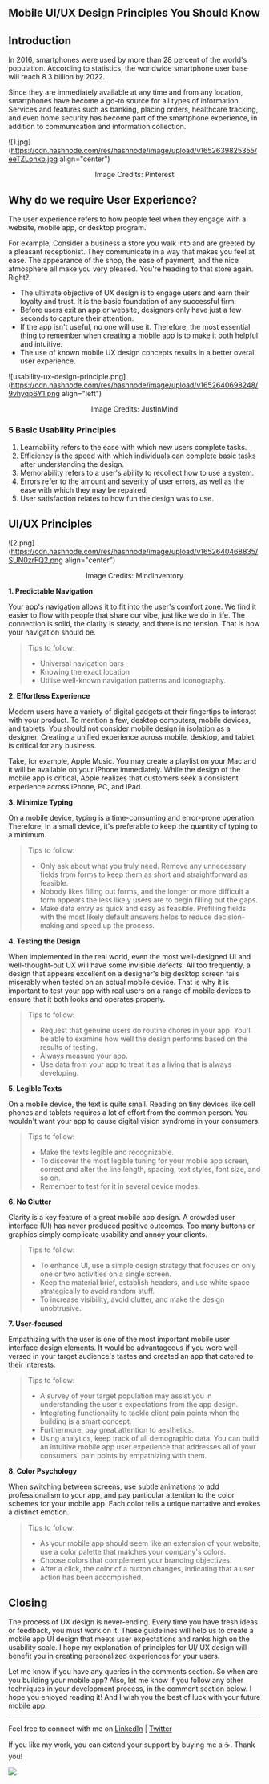 ## Mobile UI/UX Design Principles You Should Know

## Introduction
In 2016, smartphones were used by more than 28 percent of the world's population. According to statistics, the worldwide smartphone user base will reach 8.3 billion by 2022.

Since they are immediately available at any time and from any location, smartphones have become a go-to source for all types of information. Services and features such as banking, placing orders, healthcare tracking, and even home security has become part of the smartphone experience, in addition to communication and information collection.

![1.jpg](https://cdn.hashnode.com/res/hashnode/image/upload/v1652639825355/eeTZLonxb.jpg align="center")
<center>Image Credits: Pinterest</center>

## Why do we require User Experience?

The user experience refers to how people feel when they engage with a website, mobile app, or desktop program. 

For example; Consider a business a store you walk into and are greeted by a pleasant receptionist. They communicate in a way that makes you feel at ease. The appearance of the shop, the ease of payment, and the nice atmosphere all make you very pleased. You're heading to that store again. Right?

- The ultimate objective of UX design is to engage users and earn their loyalty and trust. It is the basic foundation of any successful firm. 
- Before users exit an app or website, designers only have just a few seconds to capture their attention. 
- If the app isn't useful, no one will use it. Therefore, the most essential thing to remember when creating a mobile app is to make it both helpful and intuitive. 
- The use of known mobile UX design concepts results in a better overall user experience.

![usability-ux-design-principle.png](https://cdn.hashnode.com/res/hashnode/image/upload/v1652640698248/9vhyqp6Y1.png align="left")
<center>Image Credits: JustInMind</center>

### 5 Basic Usability Principles
1. Learnability refers to the ease with which new users complete tasks.
2. Efficiency is the speed with which individuals can complete basic tasks after understanding the design.
3. Memorability refers to a user's ability to recollect how to use a system.
4. Errors refer to the amount and severity of user errors, as well as the ease with which they may be repaired.
5. User satisfaction relates to how fun the design was to use.

## UI/UX Principles

![2.png](https://cdn.hashnode.com/res/hashnode/image/upload/v1652640468835/SUN0zrFQ2.png align="center")
<center>Image Credits: MindInventory</center>

**1. Predictable Navigation**

 Your app's navigation allows it to fit into the user's comfort zone. We find it easier to flow with people that share our vibe, just like we do in life. The connection is solid, the clarity is steady, and there is no tension. That is how your navigation should be.

> Tips to follow:
> - Universal navigation bars
> - Knowing the exact location
> - Utilise well-known navigation patterns and iconography.

**2. Effortless Experience**

 Modern users have a variety of digital gadgets at their fingertips to interact with your product. To mention a few, desktop computers, mobile devices, and tablets. You should not consider mobile design in isolation as a designer. Creating a unified experience across mobile, desktop, and tablet is critical for any business.

 Take, for example, Apple Music. You may create a playlist on your Mac and it will be available on your iPhone immediately. While the design of the mobile app is critical, Apple realizes that customers seek a consistent experience across iPhone, PC, and iPad.

**3. Minimize Typing**

 On a mobile device, typing is a time-consuming and error-prone operation. Therefore, In a small device, it's preferable to keep the quantity of typing to a minimum.

 > Tips to follow:
> - Only ask about what you truly need. Remove any unnecessary fields from forms to keep them as short and straightforward as feasible.
> - Nobody likes filling out forms, and the longer or more difficult a form appears the less likely users are to begin filling out the gaps.
> - Make data entry as quick and easy as feasible. Prefilling fields with the most likely default answers helps to reduce decision-making and speed up the process.

**4. Testing the Design**

 When implemented in the real world, even the most well-designed UI and well-thought-out UX will have some invisible defects. All too frequently, a design that appears excellent on a designer's big desktop screen fails miserably when tested on an actual mobile device. That is why it is important to test your app with real users on a range of mobile devices to ensure that it both looks and operates properly.

> Tips to follow:
> - Request that genuine users do routine chores in your app. You'll be able to examine how well the design performs based on the results of testing.
> - Always measure your app. 
> - Use data from your app to treat it as a living that is always developing.

**5. Legible Texts**

 On a mobile device, the text is quite small. Reading on tiny devices like cell phones and tablets requires a lot of effort from the common person. You wouldn't want your app to cause digital vision syndrome in your consumers. 
> Tips to follow:
> - Make the texts legible and recognizable.
> - To discover the most legible tuning for your mobile app screen, correct and alter the line length, spacing, text styles, font size, and so on.
> - Remember to test for it in several device modes.

**6. No Clutter**

 Clarity is a key feature of a great mobile app design. A crowded user interface (UI) has never produced positive outcomes. Too many buttons or graphics simply complicate usability and annoy your clients. 

> Tips to follow:
> - To enhance UI, use a simple design strategy that focuses on only one or two activities on a single screen.
> - Keep the material brief, establish headers, and use white space strategically to avoid random stuff.
> - To increase visibility, avoid clutter, and make the design unobtrusive.

**7. User-focused**

 Empathizing with the user is one of the most important mobile user interface design elements. It would be advantageous if you were well-versed in your target audience's tastes and created an app that catered to their interests.

> Tips to follow:
> - A survey of your target population may assist you in understanding the user's expectations from the app design.
> - Integrating functionality to tackle client pain points when the building is a smart concept.
> - Furthermore, pay great attention to aesthetics.
> - Using analytics, keep track of all demographic data. You can build an intuitive mobile app user experience that addresses all of your consumers' pain points by empathizing with them.

**8. Color Psychology**

 When switching between screens, use subtle animations to add professionalism to your app, and pay particular attention to the color schemes for your mobile app. Each color tells a unique narrative and evokes a distinct emotion. 

> Tips to follow:
> - As your mobile app should seem like an extension of your website, use a color palette that matches your company's colors.
> - Choose colors that complement your branding objectives.
> - After a click, the color of a button changes, indicating that a user action has been accomplished.

## Closing
The process of UX design is never-ending. Every time you have fresh ideas or feedback, you must work on it. 
These guidelines will help us to create a mobile app UI design that meets user expectations and ranks high on the usability scale. 
I hope my explanation of principles for UI/ UX design will benefit you in creating personalized experiences for your users.

Let me know if you have any queries in the comments section. So when are you building your mobile app? Also, let me know if you follow any other techniques in your development process, in the comment section below. I hope you enjoyed reading it! And I wish you the best of luck with your future mobile app.<br>


<hr></hr>

Feel free to connect with me on  [LinkedIn](https://www.linkedin.com/in/bhumikhokhani/)  |  [Twitter](https://twitter.com/bhumikhokhani) 
<br>
> 
If you like my work, you can extend your support by buying me a ☕. Thank you!

<a href="https://www.buymeacoffee.com/bhumikhokhani"><img src="https://img.buymeacoffee.com/button-api/?text=Buy me a coffee&emoji=&slug=bhumikhokhani&button_colour=FF5F5F&font_colour=ffffff&font_family=Cookie&outline_colour=000000&coffee_colour=FFDD00"></a> 

